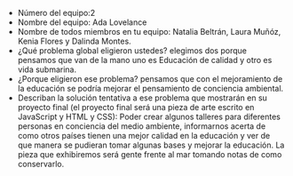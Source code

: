 - Número del equipo:2
- Nombre del equipo: Ada Lovelance 
- Nombre de todos miembros en tu equipo: Natalia Beltrán, Laura Muñóz, Kenia Flores y Dalinda Montes. 
- ¿Qué problema global eligieron ustedes? elegimos dos porque pensamos que van de la mano uno es Educación de calidad y otro es vida submarina.
- ¿Porque eligieron ese problema? pensamos que con el mejoramiento de la educación se podría mejorar el pensamiento de conciencia ambiental. 
- Describan la solución tentativa a ese problema que mostrarán en su proyecto final (el proyecto final será una pieza de arte escrito en JavaScript y HTML y CSS): Poder crear algunos talleres para diferentes personas en conciencia del medio ambiente, informarnos acerta de como otros países tienen una mejor calidad en la educación y ver de que manera se pudieran tomar algunas bases y mejorar la educación. La pieza que exhibiremos será gente frente al mar tomando notas de como conservarlo.

